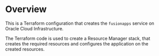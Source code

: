 # Overview 
This is a Terraform configuration that creates the `fusionapps` service on Oracle Cloud Infrastructure. 

The Terraform code is used to create a Resource Manager stack, that creates the required resources and configures the application on the created resources.